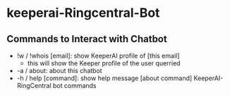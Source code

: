 # keeperai-Ringcentral-Bot
## Commands to Interact with Chatbot
- !w / !whois [email]: show KeeperAI profile of [this email]
  - this will show the Keeper profile of the user querried 
- -a / about: about this chatbot
- -h / help [command]: show help message [about command]
KeeperAI-RingCentral bot commands
